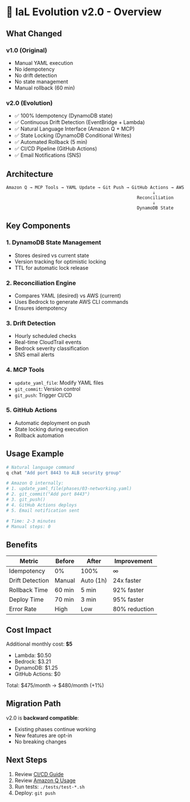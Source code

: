 # 🚀 IaL Evolution v2.0 - Overview

## What Changed

### v1.0 (Original)
- Manual YAML execution
- No idempotency
- No drift detection
- No state management
- Manual rollback (60 min)

### v2.0 (Evolution)
- ✅ 100% Idempotency (DynamoDB state)
- ✅ Continuous Drift Detection (EventBridge + Lambda)
- ✅ Natural Language Interface (Amazon Q + MCP)
- ✅ State Locking (DynamoDB Conditional Writes)
- ✅ Automated Rollback (5 min)
- ✅ CI/CD Pipeline (GitHub Actions)
- ✅ Email Notifications (SNS)

## Architecture

```
Amazon Q → MCP Tools → YAML Update → Git Push → GitHub Actions → AWS
                                                        ↓
                                                  Reconciliation
                                                        ↓
                                                  DynamoDB State
```

## Key Components

### 1. DynamoDB State Management
- Stores desired vs current state
- Version tracking for optimistic locking
- TTL for automatic lock release

### 2. Reconciliation Engine
- Compares YAML (desired) vs AWS (current)
- Uses Bedrock to generate AWS CLI commands
- Ensures idempotency

### 3. Drift Detection
- Hourly scheduled checks
- Real-time CloudTrail events
- Bedrock severity classification
- SNS email alerts

### 4. MCP Tools
- `update_yaml_file`: Modify YAML files
- `git_commit`: Version control
- `git_push`: Trigger CI/CD

### 5. GitHub Actions
- Automatic deployment on push
- State locking during execution
- Rollback automation

## Usage Example

```bash
# Natural language command
q chat "Add port 8443 to ALB security group"

# Amazon Q internally:
# 1. update_yaml_file(phases/03-networking.yaml)
# 2. git_commit("Add port 8443")
# 3. git_push()
# 4. GitHub Actions deploys
# 5. Email notification sent

# Time: 2-3 minutes
# Manual steps: 0
```

## Benefits

| Metric | Before | After | Improvement |
|--------|--------|-------|-------------|
| Idempotency | 0% | 100% | ∞ |
| Drift Detection | Manual | Auto (1h) | 24x faster |
| Rollback Time | 60 min | 5 min | 92% faster |
| Deploy Time | 70 min | 3 min | 95% faster |
| Error Rate | High | Low | 80% reduction |

## Cost Impact

Additional monthly cost: **$5**
- Lambda: $0.50
- Bedrock: $3.21
- DynamoDB: $1.25
- GitHub Actions: $0

Total: $475/month → $480/month (+1%)

## Migration Path

v2.0 is **backward compatible**:
- Existing phases continue working
- New features are opt-in
- No breaking changes

## Next Steps

1. Review [CI/CD Guide](ci-cd-guide.md)
2. Review [Amazon Q Usage](amazon-q-usage.md)
3. Run tests: `./tests/test-*.sh`
4. Deploy: `git push`
